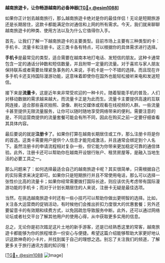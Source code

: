 **越南旅遊卡，让你畅游越南的必备神器[[TG💪+ @esim1088](https://t.me/s/esim1088)]**

如果你正计划去越南旅行，那么越南旅遊卡绝对是你的最佳伴侣！无论是短期旅游还是长期居住，这款卡都能满足你对通信和上网的所有需求。今天，我们就来聊聊越南旅遊卡的种类、使用方法以及为什么它值得你入手。

首先，让我们了解一下越南旅遊卡的主要类型。目前市场上主要有三种类型的卡：手机卡、流量卡和注册卡。这三类卡各有特点，可以根据你的具体需求进行选择。

**手机卡**是最常见的类型，适合需要在越南本地打电话、发短信的朋友。这种卡通常包含一定的通话分钟数和短信数量，并且附带一定量的流量。对于喜欢与家人朋友保持联系或者需要处理紧急事务的人来说，手机卡是一个不错的选择。而且现在许多手机卡还支持国际漫游功能，这意味着即使你在国外也能轻松接听来电和发送短信。

接下来是**流量卡**，这是近年来非常受欢迎的一种卡片。随着智能手机的普及，人们对移动数据的需求越来越大，而流量卡正是为此而生。流量卡主要提供高速的互联网连接，适合那些喜欢拍照、录像、刷社交媒体或观看在线视频的人群。一些流量卡甚至提供无限流量服务，让你可以随时随地享受网络带来的便利。需要注意的是，不同运营商提供的流量套餐可能会有所不同，因此在购买之前一定要仔细查看其具体内容。

最后要说的就是**注册卡**了。如果你打算在越南长期居住或工作，那么注册卡将是你的首选。这类卡需要用户提供个人信息才能完成激活，并且通常会绑定到个人名下。虽然注册卡的申请流程相对复杂一些，但它能为你带来更加稳定可靠的通信体验。此外，注册卡还可以帮助你在越南开设银行账户、租赁房屋等，是融入当地生活的必要工具之一。

那么问题来了：如何选择最适合自己的越南旅遊卡呢？其实很简单，只需根据自己的实际需求来决定即可。如果你只是短期旅行并且不常使用电话，那么可以选择一张性价比高的流量卡；如果你经常需要拨打国际长途，则应该优先考虑带有国际漫游功能的手机卡；而对于计划长期居住的人来说，注册卡无疑是最佳选项。

当然，在挑选越南旅遊卡时还有一些小技巧可以帮助你做出更明智的选择。比如，关注各大运营商的促销活动，有时候他们会推出折扣力度很大的优惠套餐；另外还要留意卡的有效期和续费方式，以免因疏忽导致服务中断。此外，还可以通过网络论坛或者社交平台了解其他用户的使用心得，从中获取更多实用的信息。

总之，无论你是初次踏足这片土地的新手游客，还是已经熟悉这里的常客，越南旅遊卡都能够为你的旅程增添一份安心与便捷。希望这篇介绍能够帮助大家更好地认识这款神奇的小卡片，并找到属于自己的理想之选。别忘了关注我们的频道，了解更多关于旅行通讯方面的知识哦！

[[TG💪+ @esim1088](https://t.me/s/esim1088) ![Image](https://i.postimg.cc/4NQfJmqS/Snipaste-2025-05-13-00-14-12.png)]